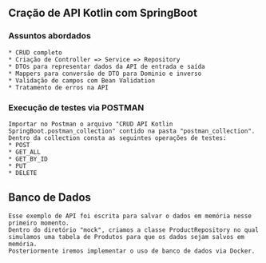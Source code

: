 ## Cração de API Kotlin com SpringBoot

### Assuntos abordados 
````
* CRUD completo
* Criação de Controller => Service => Repository
* DTOs para representar dados da API de entrada e saída
* Mappers para conversão de DTO para Dominio e inverso
* Validação de campos com Bean Validation
* Tratamento de erros na API
````

### Execução de testes via POSTMAN
````
Importar no Postman o arquivo "CRUD API Kotlin SpringBoot.postman_collection" contido na pasta "postman_collection".
Dentro da collection consta as seguintes operações de testes:
* POST
* GET_ALL
* GET_BY_ID
* PUT
* DELETE
````

## Banco de Dados
````
Esse exemplo de API foi escrita para salvar o dados em memória nesse primeiro momento.
Dentro do diretório "mock", criamos a classe ProductRepository no qual simulamos uma tabela de Produtos para que os dados sejam salvos em memória.
Posteriormente iremos implementar o uso de banco de dados via Docker.
````